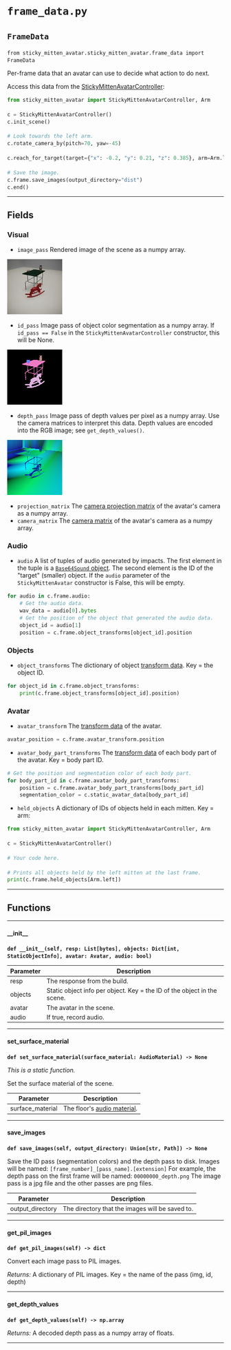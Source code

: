 # `frame_data.py`

## `FrameData`

`from sticky_mitten_avatar.sticky_mitten_avatar.frame_data import FrameData`

Per-frame data that an avatar can use to decide what action to do next.

Access this data from the [StickyMittenAvatarController](sma_controller.md):

```python
from sticky_mitten_avatar import StickyMittenAvatarController, Arm

c = StickyMittenAvatarController()
c.init_scene()

# Look towards the left arm.
c.rotate_camera_by(pitch=70, yaw=-45)

c.reach_for_target(target={"x": -0.2, "y": 0.21, "z": 0.385}, arm=Arm.left)

# Save the image.
c.frame.save_images(output_directory="dist")
c.end()
```

***

## Fields

### Visual

- `image_pass` Rendered image of the scene as a numpy array.

 ![](images/pass_masks/img_0.jpg)

- `id_pass` Image pass of object color segmentation as a numpy array. If `id_pass == False` in the `StickyMittenAvatarController` constructor, this will be None.

 ![](images/pass_masks/id_0.png)

- `depth_pass` Image pass of depth values per pixel as a numpy array. Use the camera matrices to interpret this data.
   Depth values are encoded into the RGB image; see `get_depth_values()`.

 ![](images/pass_masks/depth_0.png)

- `projection_matrix` The [camera projection matrix](https://github.com/threedworld-mit/tdw/blob/master/Documentation/api/output_data.md#cameramatrices) of the avatar's camera as a numpy array.
- `camera_matrix` The [camera matrix](https://github.com/threedworld-mit/tdw/blob/master/Documentation/api/output_data.md#cameramatrices) of the avatar's camera as a numpy array.

### Audio

- `audio` A list of tuples of audio generated by impacts. The first element in the tuple is a [`Base64Sound` object](https://github.com/threedworld-mit/tdw/blob/master/Documentation/python/py_impact.md#base64sound).
          The second element is the ID of the "target" (smaller) object.
          If the `audio` parameter of the `StickyMittenAvatar` constructor is False, this will be empty.

```python
for audio in c.frame.audio:
    # Get the audio data.
    wav_data = audio[0].bytes
    # Get the position of the object that generated the audio data.
    object_id = audio[1]
    position = c.frame.object_transforms[object_id].position
```

### Objects

- `object_transforms` The dictionary of object [transform data](transform.md). Key = the object ID.

```python
for object_id in c.frame.object_transforms:
    print(c.frame.object_transforms[object_id].position)
```

### Avatar

- `avatar_transform` The [transform data](transform.md) of the avatar.

```python
avatar_position = c.frame.avatar_transform.position
```

- `avatar_body_part_transforms` The [transform data](transform.md) of each body part of the avatar. Key = body part ID.

```python
# Get the position and segmentation color of each body part.
for body_part_id in c.frame.avatar_body_part_transforms:
    position = c.frame.avatar_body_part_transforms[body_part_id]
    segmentation_color = c.static_avatar_data[body_part_id]
```

- `held_objects` A dictionary of IDs of objects held in each mitten. Key = arm:

```python
from sticky_mitten_avatar import StickyMittenAvatarController, Arm

c = StickyMittenAvatarController()

# Your code here.

# Prints all objects held by the left mitten at the last frame.
print(c.frame.held_objects[Arm.left])
```

***

## Functions

***

#### \_\_init\_\_

**`def __init__(self, resp: List[bytes], objects: Dict[int, StaticObjectInfo], avatar: Avatar, audio: bool)`**


| Parameter | Description |
| --- | --- |
| resp | The response from the build. |
| objects | Static object info per object. Key = the ID of the object in the scene. |
| avatar | The avatar in the scene. |
| audio | If true, record audio. |

***

#### set_surface_material

**`def set_surface_material(surface_material: AudioMaterial) -> None`**

_This is a static function._

Set the surface material of the scene.

| Parameter | Description |
| --- | --- |
| surface_material | The floor's [audio material](https://github.com/threedworld-mit/tdw/blob/master/Documentation/python/py_impact.md#audiomaterialenum). |

***

#### save_images

**`def save_images(self, output_directory: Union[str, Path]) -> None`**

Save the ID pass (segmentation colors) and the depth pass to disk.
Images will be named: `[frame_number]_[pass_name].[extension]`
For example, the depth pass on the first frame will be named: `00000000_depth.png`
The image pass is a jpg file and the other passes are png files.

| Parameter | Description |
| --- | --- |
| output_directory | The directory that the images will be saved to. |

***

#### get_pil_images

**`def get_pil_images(self) -> dict`**

Convert each image pass to PIL images.

_Returns:_  A dictionary of PIL images. Key = the name of the pass (img, id, depth)

***

#### get_depth_values

**`def get_depth_values(self) -> np.array`**

_Returns:_  A decoded depth pass as a numpy array of floats.

***

